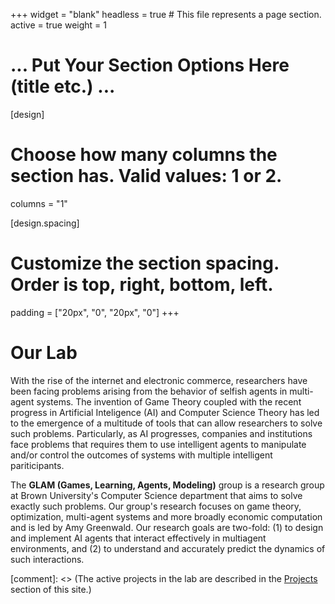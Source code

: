 +++
widget = "blank"
headless = true  # This file represents a page section.
active = true
weight = 1
# ... Put Your Section Options Here (title etc.) ...

[design]
# Choose how many columns the section has. Valid values: 1 or 2.
columns = "1"

[design.spacing]
  # Customize the section spacing. Order is top, right, bottom, left.
  padding = ["20px", "0", "20px", "0"]
+++
# Our Lab

With the rise of the internet and electronic commerce, researchers have been facing problems arising from the behavior of selfish agents in multi-agent systems. The invention of Game Theory coupled with the recent progress in Artificial Inteligence (AI) and Computer Science Theory has led to the emergence of a multitude of tools that can allow researchers to solve such problems. Particularly, as AI progresses, companies and institutions face problems that requires them to use intelligent agents to manipulate and/or control the outcomes of systems with multiple intelligent pariticipants.

The **GLAM (Games, Learning, Agents, Modeling)** group is a research group at Brown University's Computer Science department that aims to solve exactly such problems. Our group's research focuses on game theory, optimization, multi-agent systems and more broadly economic computation and is led by Amy Greenwald. Our research goals are two-fold: (1) to design and implement AI agents that interact effectively in multiagent  environments, and (2) to  understand and accurately predict the dynamics of such interactions.


[comment]: <> (The active projects in the lab are described in the [Projects](/#projects) section of this site.) 